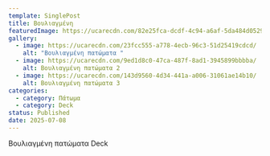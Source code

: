 ```yaml
---
template: SinglePost
title: Βουλιαγμένη
featuredImage: https://ucarecdn.com/82e25fca-dcdf-4c94-a6af-5da484d05290/
gallery:
  - image: https://ucarecdn.com/23fcc555-a778-4ecb-96c3-51d25419cdcd/
    alt: "Βουλιαγμένη πατώματα "
  - image: https://ucarecdn.com/9ed1d8c0-47ca-487f-8ad1-3945899bbbba/
    alt: Βουλιαγμένη πατώματα 2
  - image: https://ucarecdn.com/143d9560-4d34-441a-a006-31061ae14b10/
    alt: Βουλιαγμένη πατώματα 3
categories:
  - category: Πάτωμα
  - category: Deck
status: Published
date: 2025-07-08
---
```

Βουλιαγμένη πατώματα Deck